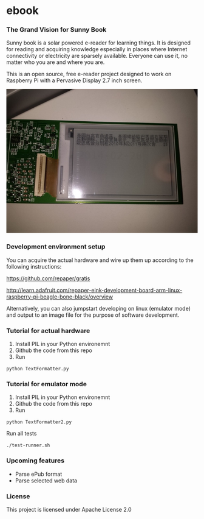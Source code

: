 ebook
=====


### The Grand Vision for Sunny Book

Sunny book is a solar powered e-reader for learning things. It is designed for reading and acquiring knowledge especially in places where Internet connectivity or electricity are sparsely available. Everyone can use it, no matter who you are and where you are.

This is an open source, free e-reader project designed to work on Raspberry Pi with a Pervasive Display 2.7 inch screen.


![ebook](chinese_output_eink.jpg "Output Chinese")


### Development environment setup
You can acquire the actual hardware and wire up them up according to the following instructions:

https://github.com/repaper/gratis

http://learn.adafruit.com/repaper-eink-development-board-arm-linux-raspberry-pi-beagle-bone-black/overview

Alternatively, you can also jumpstart developing on linux (emulator mode) and output to an image file for the purpose of software development.

### Tutorial for actual hardware
1. Install PIL in your Python environemnt
2. Github the code from this repo
3. Run 
```
python TextFormatter.py
```

### Tutorial for emulator mode

1. Install PIL in your Python environemnt
2. Github the code from this repo
3. Run 
```
python TextFormatter2.py
```

Run all tests
```
./test-runner.sh
```

### Upcoming features
- Parse ePub format
- Parse selected web data


### License

This project is licensed under Apache License 2.0




